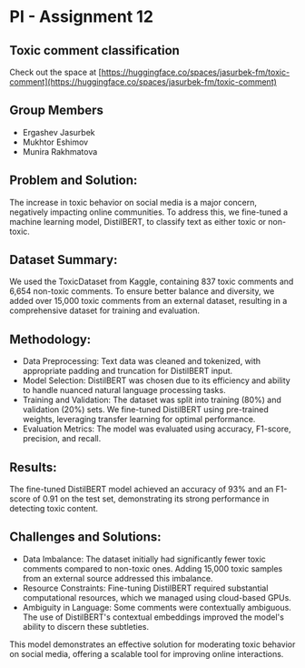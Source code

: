# PI - Assignment 12

## Toxic comment classification

Check out the space at [https://huggingface.co/spaces/jasurbek-fm/toxic-comment](https://huggingface.co/spaces/jasurbek-fm/toxic-comment)

## Group Members
- Ergashev Jasurbek
- Mukhtor Eshimov
- Munira Rakhmatova

## **Problem and Solution:**
The increase in toxic behavior on social media is a major concern, negatively impacting online communities. To address this, we fine-tuned a machine learning model, DistilBERT, to classify text as either toxic or non-toxic.

## **Dataset Summary:**
We used the ToxicDataset from Kaggle, containing 837 toxic comments and 6,654 non-toxic comments. To ensure better balance and diversity, we added over 15,000 toxic comments from an external dataset, resulting in a comprehensive dataset for training and evaluation.

## **Methodology:**
- Data Preprocessing: Text data was cleaned and tokenized, with appropriate padding and truncation for DistilBERT input.
- Model Selection: DistilBERT was chosen due to its efficiency and ability to handle nuanced natural language processing tasks.
- Training and Validation: The dataset was split into training (80%) and validation (20%) sets. We fine-tuned DistilBERT using pre-trained weights, leveraging transfer learning for optimal performance.
- Evaluation Metrics: The model was evaluated using accuracy, F1-score, precision, and recall.

## **Results:**
The fine-tuned DistilBERT model achieved an accuracy of 93% and an F1-score of 0.91 on the test set, demonstrating its strong performance in detecting toxic content.

## **Challenges and Solutions:**
- Data Imbalance: The dataset initially had significantly fewer toxic comments compared to non-toxic ones. Adding 15,000 toxic samples from an external source addressed this imbalance.
- Resource Constraints: Fine-tuning DistilBERT required substantial computational resources, which we managed using cloud-based GPUs.
- Ambiguity in Language: Some comments were contextually ambiguous. The use of DistilBERT's contextual embeddings improved the model's ability to discern these subtleties.


This model demonstrates an effective solution for moderating toxic behavior on social media, offering a scalable tool for improving online interactions.
